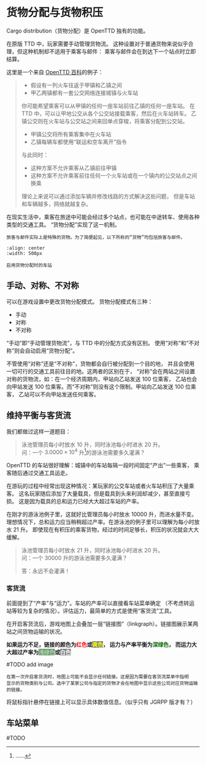 # 货物分配与货物积压

Cargo distribution（货物分配）是 OpenTTD 独有的功能。

在原版 TTD 中，玩家需要手动管理货物流。
这种设置对于普通货物来说似乎合理，但这种机制却不适用于乘客与邮件：
乘客与邮件会在到达下一个站点时立即结算。

这里是一个来自 [OpenTTD 百科](https://wiki.openttd.org/en/Manual/Passenger%20and%20cargo%20distribution)的例子：

> - 假设有一列火车往返于甲镇和乙镇之间
> - 甲乙两镇都有一套公交网络连接城镇与火车站
>
> 你可能希望乘客可以从甲镇的任何一座车站前往乙镇的任何一座车站。
> 在 TTD 中，可以让甲地公交从各个公交站接载乘客，然后在火车站转车。
> 乙镇公交则在火车站与公交站之间来回单点穿梭，将乘客分配到公交站。
>
> - 甲镇公交将所有乘客集中在火车站
> - 乙镇每辆车都使用“联运和空车离开”指令
>
> 与此同时：
>
> - 这种方案不允许乘客从乙镇前往甲镇
> - 这种方案不允许乘客前往任何一个火车站或在一个镇内的公交站点之间换乘
>
> 理论上来说可以通过添加车辆并修改线路的方式解决这些问题，
> 但是车站和车辆越多，网络就越复杂。

在现实生活中，乘客在旅途中可能会经过多个站点，也可能在中途转车、使用各种类型的交通工具。
“货物分配”实现了这一机制。

```{caution}
旅客与邮件实际上是特殊的货物。为了简便起见，以下所称的“货物”均包括旅客与邮件。
```

```{figure} media/image.png
:align: center
:width: 500px

启用货物分配时的车站
```

## 手动、对称、不对称

可以在游戏设置中更改货物分配模式。
货物分配模式有三种：

- 手动
- 对称
- 不对称

“手动”即“手动管理货物流”，与 TTD 中的分配方式没有区别。
使用“对称”和“不对称”则会自动启用“货物分配”。

不管使用“对称”还是“不对称”，货物都会自行被分配到一个目的地，
并且会使用一切可行的交通工具前往目的地。这两者的区别在于，
“对称”会在两站之间设置对称的货物流，如：在一个经济周期内，甲站向乙站发送 100 位乘客，
乙站也会向甲站发送 100 位乘客。而“不对称”则没有这个限制。甲站向乙站发送 100 位乘客，
乙站可以不向甲站发送任何乘客。

## 维持平衡与客货流

我们都做过这样一道题目：

> 泳池管理员每小时放水 $10$ 升，同时泳池每小时进水 $20$ 升。\
> 问：一个 $3.0000\times 10^4$ 升[^notation]的游泳池需要多久灌满？

OpenTTD 的车站很好理解：城镇中的车站每隔一段时间固定“产出”一些乘客，
乘客随后通过交通工具运走。

在游玩的过程中经常出现这种情况：某玩家的公交车站或者火车站积压了大量乘客。
这名玩家随后添加了大量载具，但是载具到头来利润却减少，甚至直接亏损。
这是因为载具的总和运力已经大大超过车站的产率。

在刚才的游泳池例子里，这就好比管理员每小时放水 $10000$ 升，而进水量不变。
理想情况下，总和运力应当稍稍超过产率。在游泳池的例子里可以理解为每小时放水 $21$ 升。
即使现在有积压的乘客货物，经过的时间足够长，积压的状况就会大大缓解。

> 泳池管理员每小时放水 $21$ 升，同时泳池每小时进水 $20$ 升。\
> 问：一个 $30000$ 升的游泳池需要多久灌满？
>
> 答：永远不会灌满！

### 客货流

前面提到了“产率”与“运力”。车站的产率可以直接看车站菜单确定
（不考虑转运站等较为复杂的情况）。评估运力，最简单的方式是使用“客货流”工具。

在开启客货流后，游戏地图上会叠加一层“链接图”（linkgraph）。链接图展示某两站之间货物运输的状况。
<!-- markdownlint-disable -->
**如果运力不足，链接的颜色为<span style="color: red">红色</span>或<span style="color: yellow; background-color: grey;">黄色</span>，
运力与产率平衡为<span style="color: darkgreen">深绿色</span>，
而运力大大超过产率为<span style="color: lightgreen; background-color: grey;">浅绿色</span>或<span style="color: white; background-color: grey">白色</span>**
<!-- markdownlint-enable -->

#TODO add image

```{note}
在第一次开启客货流时，地图上可能不会显示任何链接。这是因为需要在客货流菜单中指明
显示的货物类别与公司。选中了某家公司与指定的货物才会在地图中显示这些公司对应货物运输的链接。
```

将鼠标指针悬停在链接上可以显示具体数值信息。（似乎只有 JGRPP 版才有？）

## 车站菜单

#TODO

[^notation]: ……
